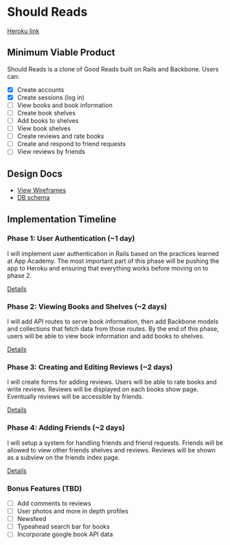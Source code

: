 # Should Reads

[Heroku link][heroku]

[heroku]: https://shouldreads.herokuapp.com/

## Minimum Viable Product
Should Reads is a clone of Good Reads built on Rails and Backbone. Users can:

<!-- This is a Markdown checklist. Use it to keep track of your progress! -->

- [X] Create accounts
- [X] Create sessions (log in)
- [ ] View books and book information
- [ ] Create book shelves
- [ ] Add books to shelves
- [ ] View book shelves
- [ ] Create reviews and rate books
- [ ] Create and respond to friend requests
- [ ] View reviews by friends

## Design Docs
* [View Wireframes][views]
* [DB schema][schema]

[views]: ./docs/views.md
[schema]: ./docs/schema.md

## Implementation Timeline

### Phase 1: User Authentication (~1 day)
I will implement user authentication in Rails based on the practices
learned at App Academy. The most important part of this phase will
be pushing the app to Heroku and ensuring that everything works before
moving on to phase 2.

[Details][phase-one]

### Phase 2: Viewing Books and Shelves (~2 days)
I will add API routes to serve book information, then add Backbone
models and collections that fetch data from those routes. By the end of this
phase, users will be able to view book information and add books to shelves.

[Details][phase-two]

### Phase 3: Creating and Editing Reviews (~2 days)
I will create forms for adding reviews.  Users will be able to rate
books and write reviews. Reviews will be displayed on each books show page.
Eventually reviews will be accessible by friends.

[Details][phase-three]

### Phase 4: Adding Friends (~2 days)
I will setup a system for handling friends and friend requests. Friends will
be allowed to view  other friends shelves and reviews. Reviews will be
shown as a subview on the friends index page.

[Details][phase-four]

### Bonus Features (TBD)
- [ ] Add comments to reviews
- [ ] User photos and more in depth profiles
- [ ] Newsfeed
- [ ] Typeahead search bar for books
- [ ] Incorporate google book API data

[phase-one]: ./docs/phases/phase1.md
[phase-two]: ./docs/phases/phase2.md
[phase-three]: ./docs/phases/phase3.md
[phase-four]: ./docs/phases/phase4.md
